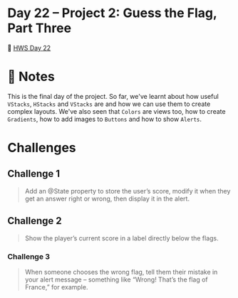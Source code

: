 # Day 22 – Project 2: Guess the Flag, Part Three
🔗 [HWS Day 22](https://www.hackingwithswift.com/100/swiftui/22)

# 📝 Notes

This is the final day of the project. So far, we've learnt about  how useful `VStacks`, `HStacks` and `VStacks` are and how we can use them to create complex layouts. We've also seen that `Colors` are views too, how to create `Gradients`, how to add images to `Buttons` and how to show `Alerts`.

# Challenges
## Challenge 1
> Add an @State property to store the user’s score, modify it when they get an answer right or wrong, then display it in the alert.

## Challenge 2
> Show the player’s current score in a label directly below the flags.

### Challenge 3
> When someone chooses the wrong flag, tell them their mistake in your alert message – something like “Wrong! That’s the flag of France,” for example.